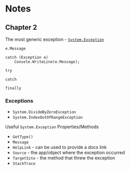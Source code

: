 
# Notes


## Chapter 2

The most generic exception - [`System.Exception`](https://learn.microsoft.com/en-us/dotnet/api/system.exception?view=net-8.0)

`e.Message`

```
catch (Exception e)
    Console.WriteLine(e.Message);
```

`try`

`catch`

`finally`

### Exceptions
- `System.DivideByZeroException`
- `System.IndexOutOfRangeException`


Useful `System.Exception` Properties/Methods
- `GetType()`
- `Message`
- `HelpLink` - can be used to provide a docs link 
- `Source` - the app/object where the exception occurred 
- `TargetSite` - the method that threw the exception 
- `StackTrace`